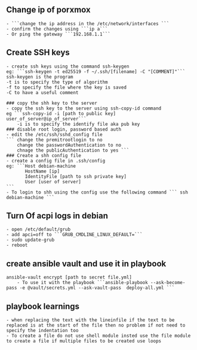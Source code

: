 ## Change ip of porxmox
    - ```change the ip address in the /etc/network/interfaces ```
    - confirm the changes using ```ip a```
    - Or ping the gateway ```192.168.1.1```

## Create SSH keys
    - create ssh keys using the command ssh-keygen
    eg: ```ssh-keygen -t ed25519 -f ~/.ssh/[filename] -C "[COMMENT]"```
    ssh-keygen is the program
    -t is to specify the type of algorithm 
    -f to specify the file where the key is saved 
    -C to have a useful comment
    
    ### copy the shh key to the server
    - copy the ssh key to the server using ssh-copy-id command
    eg ```ssh-copy-id -i [path to public key] user_of_server@ip_of_server```
        -i is to specify the identify file aka pub key
    ### disable root login, password based auth
    - edit the /etc/ssh/sshd_config file
    ``` change the premitrootlogin to no
        change the passwordAuthentication to no
        chnage the publicAuthentication to yes ```
    ### Create a shh config file
    - create a config file in .ssh/config
    eg: ```Host debian-machine
           HostName [ip]
           IdentityFile [path to ssh private key]
           User [user of server]
    ```
    - To login to shh using the config use the following command ``` ssh debian-machine ```

## Turn Of acpi logs in debian
    - open /etc/default/grub
    - add apci=off to ```GRUB_CMDLINE_LINUX_DEFAULT=```
    - sudo update-grub
    - reboot
## create ansible vault and use it in playbook
    ansible-vault encrypt [path to secret file.yml]
        - To use it with the playbook ```ansible-playbook --ask-become-pass -e @vault/secrets.yml --ask-vault-pass  deploy-all.yml ```

## playbook learnings
    - when replacing the text with the lineinfile if the text to be replaced is at the start of the file then no problem if not need to specify the indentation too
    - To create a file do not use shell module insted use the file module to create a file if multiple files to be created use loops 

